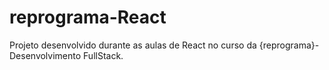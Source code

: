 # reprograma-React
Projeto desenvolvido durante as aulas de React no curso da {reprograma}- Desenvolvimento FullStack.

